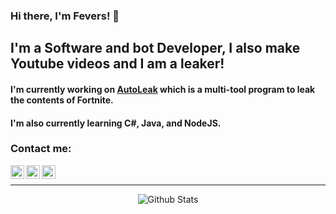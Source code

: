 ### Hi there, I'm Fevers! 👋

## I'm a Software and bot Developer, I also make Youtube videos and I am a leaker!

#### I'm currently working on [AutoLeak](https://github.com/FortniteFevers/AutoLeak) which is a multi-tool program to leak the contents of Fortnite.

#### I'm also currently learning C#, Java, and NodeJS.

### Contact me:

[<img align="left" alt="Fevers | YouTube" width="22px" src="https://cdn.jsdelivr.net/npm/simple-icons@v3/icons/youtube.svg" />][youtube]
[<img align="left" alt="Fevers | Twitter" width="22px" src="https://cdn.jsdelivr.net/npm/simple-icons@v3/icons/twitter.svg" />][twitter]
[<img align="left" alt="Fevers | Discord" width="22px" src="https://cdn.jsdelivr.net/npm/simple-icons@v3/icons/discord.svg" />][discord]

<br />

---

<p align="center">
   <img src="https://github-readme-stats.vercel.app/api?username=FortniteFevers&count_private=true&show_icons=true&theme=dark" alt="Github Stats"/>
</p>

[twitter]: https://twitter.com/FeversLeaks
[youtube]: https://www.youtube.com/channel/UCnHJmJsV5zPigARMAin0uJQ
[discord]: https://discord.bio/p/fevers

